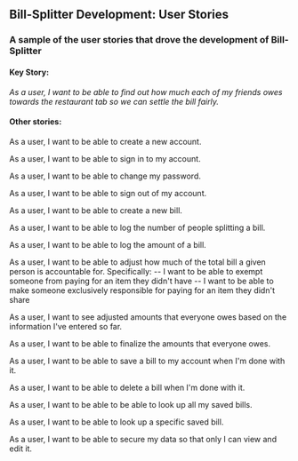 ## Bill-Splitter Development: User Stories

### A sample of the user stories that drove the development of Bill-Splitter

#### Key Story:
*As a user, I want to be able to find out how much each of my friends owes towards the restaurant tab so we can settle the bill fairly.*

#### Other stories:

As a user, I want to be able to create a new account.

As a user, I want to be able to sign in to my account.

As a user, I want to be able to change my password.

As a user, I want to be able to sign out of my account.

As a user, I want to be able to create a new bill.

As a user, I want to be able to log the number of people splitting a bill.

As a user, I want to be able to log the amount of a bill.

As a user, I want to be able to adjust how much of the total bill a given person
is accountable for. Specifically:
--   I want to be able to exempt someone from paying for an item they didn't have
--   I want to be able to make someone exclusively responsible for paying for an
item they didn't share

As a user, I want to see adjusted amounts that everyone owes based on the
information I've entered so far.

As a user, I want to be able to finalize the amounts that everyone owes.

As a user, I want to be able to save a bill to my account when I'm done with it.

As a user, I want to be able to delete a bill when I'm done with it.

As a user, I want to be able to be able to look up all my saved bills.

As a user, I want to be able to look up a specific saved bill.

As a user, I want to be able to secure my data so that only I can view and edit it.
